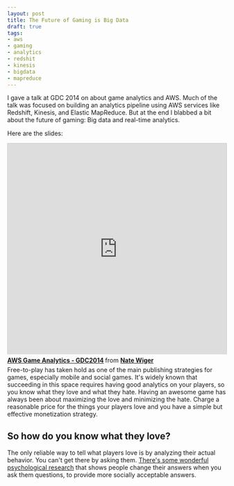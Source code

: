 ```yaml
---
layout: post
title: The Future of Gaming is Big Data
draft: true
tags:
- aws
- gaming
- analytics
- redshit
- kinesis
- bigdata
- mapreduce
---
```

I gave a talk at GDC 2014 on about game analytics and AWS.  Much of the talk was
focused on building an analytics pipeline using AWS services like Redshift,
Kinesis, and Elastic MapReduce.  But at the end I blabbed a bit about the future of
gaming: Big data and real-time analytics.
<!--more-->
Here are the slides:
<iframe src="http://www.slideshare.net/slideshow/embed_code/32592688" width="597" height="486" frameborder="0" marginwidth="0" marginheight="0" scrolling="no" style="border:1px solid #CCC; border-width:1px 1px 0; margin-bottom:5px; max-width: 100%;" allowfullscreen> </iframe> <div style="margin-bottom:5px"> <strong> <a href="https://www.slideshare.net/nateware/gdc2014-aws-gameanalytics" title="AWS Game Analytics - GDC2014" target="_blank">AWS Game Analytics - GDC2014</a> </strong> from <strong><a href="http://www.slideshare.net/nateware" target="_blank">Nate Wiger</a></strong> </div>
Free-to-play has taken hold as one of the main publishing strategies for games,
especially mobile and social games. It's widely known that succeeding in this
space requires having good analytics on your players, so you know what they love
and what they hate.  Having an awesome game has always been about maximizing the
love and minimizing the hate. Charge a reasonable price for the things your players
love and you have a simple but effective monetization strategy.

So how do you know what they love?
----------------------------------
The only reliable way to tell what players love is by analyzing their actual 
behavior.  You can't get there by asking them.  [There's some wonderful psychological
research]() that shows people change their answers when you ask them questions, to
provide more socially acceptable answers.


